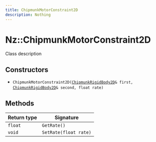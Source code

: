 ```yaml
---
title: ChipmunkMotorConstraint2D
description: Nothing
---
```


# Nz::ChipmunkMotorConstraint2D

Class description

## Constructors

- `ChipmunkMotorConstraint2D(`[`ChipmunkRigidBody2D`](documentation/generated/ChipmunkPhysics2D/ChipmunkRigidBody2D.md)`& first, `[`ChipmunkRigidBody2D`](documentation/generated/ChipmunkPhysics2D/ChipmunkRigidBody2D.md)`& second, float rate)`

## Methods

| Return type | Signature |
| ----------- | --------- |
| `float` | `GetRate()` |
| `void` | `SetRate(float rate)` |
